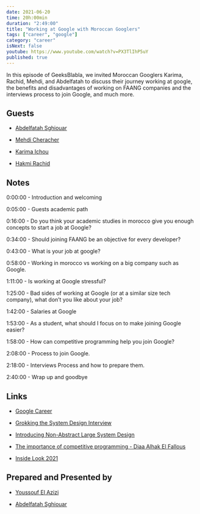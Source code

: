 ```yaml
---
date: 2021-06-20
time: 20h:00min
duration: "2:49:00"
title: "Working at Google with Moroccan Googlers"
tags: ["career", "google"]
category: "career"
isNext: false
youtube: https://www.youtube.com/watch?v=PX3TlIhP5uY
published: true
---
```


In this episode of GeeksBlabla, we invited Moroccan Googlers Karima, Rachid, Mehdi, and Abdelfatah to discuss their journey working at google, the benefits and disadvantages of working on FAANG companies and the interviews process to join Google, and much more.

## Guests

- [Abdelfatah Sghiouar](https://twitter.com/boredabdel)

- [Mehdi Cheracher](https://twitter.com/Mehdi_Cheracher)

- [Karima Ichou ](https://www.linkedin.com/in/karimaichou/)

- [Hakmi Rachid](https://www.linkedin.com/in/rachid-hakmi/)

## Notes

0:00:00 - Introduction and welcoming

0:05:00 - Guests academic path

0:16:00 - Do you think your academic studies in morocco give you enough concepts to start a job at Google?

0:34:00 - Should joining FAANG be an objective for every developer?

0:43:00 - What is your job at google?

0:58:00 - Working in morocco vs working on a big company such as Google.

1:11:00 - Is working at Google stressful?

1:25:00 - Bad sides of working at Google (or at a similar size tech company), what don’t you like about your job?

1:42:00 - Salaries at Google

1:53:00 - As a student, what should I focus on to make joining Google easier?

1:58:00 - How can competitive programming help you join Google?

2:08:00 - Process to join Google.

2:18:00 - Interviews Process and how to prepare them.

2:40:00 - Wrap up and goodbye

## Links

- [Google Career](https://careers.google.com/)

- [Grokking the System Design Interview](https://www.educative.io/courses/grokking-the-system-design-interview)

- [Introducing Non-Abstract Large System Design](https://sre.google/workbook/non-abstract-design/)

- [The importance of competitive programming - Diaa Alhak El Fallous](https://www.youtube.com/watch?v=_02iZDObK8k)

- [Inside Look 2021](https://events.withgoogle.com/inside-look-program-2021/)

## Prepared and Presented by

- [Youssouf El Azizi](https://elazizi.com)

- [Abdelfatah Sghiouar](https://twitter.com/boredabdel)
